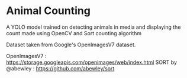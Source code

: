 # Animal Counting

A YOLO model trained on detecting animals in media and displaying the count made using OpenCV and Sort counting algorithm

Dataset taken from Google's OpenImagesV7 dataset.

OpenImagesV7 : https://storage.googleapis.com/openimages/web/index.html
SORT by @abewley : https://github.com/abewley/sort
